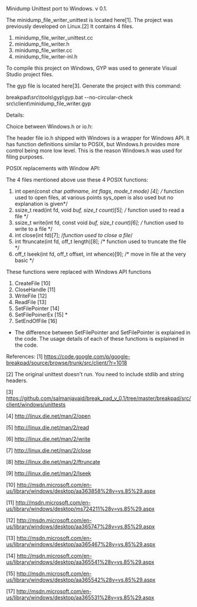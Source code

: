 Minidump Unittest port to Windows. v 0.1.

The minidump_file_writer_unittest is located here[1]. The project was previously developed on Linux.[2]
It contains 4 files.

1. minidump_file_writer_unittest.cc
2. minidump_file_writer.h
3. minidump_file_writer.cc
4. minidump_file_writer-inl.h

To compile this project on Windows, GYP was used to generate Visual Studio project files.

The gyp file is located here[3]. Generate the project with this command:

breakpad\src\tools\gyp\gyp.bat --no-circular-check src\client\minidump_file_writer.gyp

Details:

Choice between Windows.h or io.h:

The header file io.h shipped with Windows is a wrapper for Windows API. It has function definitions
similar to POSIX, but Windows.h provides more control being more low level. This is the reason Windows.h
was used for filing purposes.


POSIX replacements with Window API:

The 4 files mentioned above use these 4 POSIX functions:

1. int open(const char *pathname,
int flags, mode_t mode) [4]; /* function used to open files, at various points sys_open is also used but no explanation is given*/
2. ssize_t read(int fd, void *buf, size_t count)[5]; /* function used to read a file */
3. ssize_t write(int fd, const void *buf, size_t count)[6];  /* function used to write to a file */
2. int close(int fd)[7]; /*function used to close a file*/
3. int ftruncate(int fd, off_t length)[8];  /* function used to truncate the file  */
4. off_t lseek(int fd, off_t offset, int whence)[9]; /* move in file at the very basic */

These functions were replaced with Windows API functions

1. CreateFile [10]
2. CloseHandle [11]
3. WriteFile [12]
4. ReadFile [13]
5. SetFilePointer [14] 
6. SetFilePoinerEx [15] *
7. SetEndOfFile [16]

* The difference between SetFilePointer and SetFilePointer is explained in the code.
The usage details of each of these functions is explained in the code.

References:
[1]   https://code.google.com/p/google-breakpad/source/browse/trunk/src/client/?r=1018

[2]   The original unittest doesn't run. You need to include stdlib and string headers.

[3]   https://github.com/salmanjavaid/break_pad_v_0.1/tree/master/breakpad/src/client/windows/unittests

[4]   http://linux.die.net/man/2/open

[5]   http://linux.die.net/man/2/read

[6]   http://linux.die.net/man/2/write

[7]   http://linux.die.net/man/2/close

[8]   http://linux.die.net/man/2/ftruncate

[9]   http://linux.die.net/man/2/lseek

[10]  http://msdn.microsoft.com/en-us/library/windows/desktop/aa363858%28v=vs.85%29.aspx

[11]  http://msdn.microsoft.com/en-us/library/windows/desktop/ms724211%28v=vs.85%29.aspx

[12]  http://msdn.microsoft.com/en-us/library/windows/desktop/aa365747%28v=vs.85%29.aspx

[13]  http://msdn.microsoft.com/en-us/library/windows/desktop/aa365467%28v=vs.85%29.aspx

[14]  http://msdn.microsoft.com/en-us/library/windows/desktop/aa365541%28v=vs.85%29.aspx

[15]  http://msdn.microsoft.com/en-us/library/windows/desktop/aa365542%28v=vs.85%29.aspx

[17]  http://msdn.microsoft.com/en-us/library/windows/desktop/aa365531%28v=vs.85%29.aspx